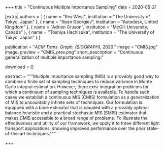 +++
title = "Continuous Multiple Importance Sampling"
date = 2020-05-21

[extra]
authors = [ 
    { name = "Rex West", institution = "The University of Tokyo, Japan" },
    { name = "Iliyan Georgiev", institution = "Autodesk, United Kingdom" }, 
    { name = "Adrien Gruson", institution = "McGill University, Canada" }, 
    { name = "Toshiya Hachisuka", institution = "The University of Tokyo, Japan" } 
]

publication = "*ACM Trans. Graph. (SIGGRAPH)*, 2020."
image = "CMIS.jpg"
image_preview = "CMIS_prev.png"
short_description = "Continuous generalization of multiple importance sampling."

download = []

abstract = """Multiple importance sampling (MIS) is a provably good way to combine a finite set of sampling techniques to reduce variance in Monte Carlo integral estimation. However, there exist integration problems for which a continuum of sampling techniques is available. To handle such cases we establish a continuous MIS (CMIS) formulation as a generalization of MIS to uncountably infinite sets of techniques. Our formulation is equipped with a base estimator that is coupled with a provably optimal balance heuristic and a practical stochastic MIS (SMIS) estimator that makes CMIS accessible to a broad range of problems. To illustrate the effectiveness and utility of our framework, we apply it to three different light transport applications, showing improved performance over the prior state-of-the-art techniques."""

+++
